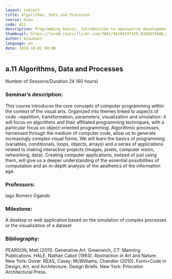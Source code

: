 ```yaml
---
layout: subject
title: Algorithms, Data and Processes
course: miau
code: A11
description: Programming basics. Introduction to opensource development environments
thumbnail: https://farm8.staticflickr.com/7801/46104537325_8303673b08_o.png
author: miauhaus
language: en
date: 2018-10-01 00:00
---
```

## a.11 Algorithms, Data and Processes
Number of Sessions/Duration 24 (60 hours)

### Seminar’s description:
This course introduces the core concepts of computer programming within the context of the visual arts. 
Organized into themes linked to aspects of code -repetition, transformation, parameters, visualization 
and simulation- it will focus on algorithms and their affiliated programming techniques, with a particular 
focus on object-oriented programming. Algorithmic processes, harnessed through the medium of 
computer code, allow us to generate increasingly complex visual forms. We will learn the basics of 
programming (variables, conditionals, loops, objects, arrays) and a series of applications related to 
making interactive projects (images, pixels, computer vision, networking, data). Creating computer 
applications, instead of just using them, will give us a deeper understanding of the essential 
possibilities of computation and an in-depth analysis of the aesthetics of the information age.

### Professors:
Iago Romero Ogando

### Milestone:
A desktop or web application based on the simulation of complex processes or the visualization of a dataset

### Bibliography:
PEARSON, Matt (2011). Generative Art. Greenwich, CT: Manning Publications.
HALE, Nathan Cabot (1993). Abstraction in Art and Nature. New York: Dover.
REAS, Casey; McWilliams, Chandler (2010). Form+Code in Design, Art, and Architecture. Design Briefs. New York: Princeton Architectural Press.
